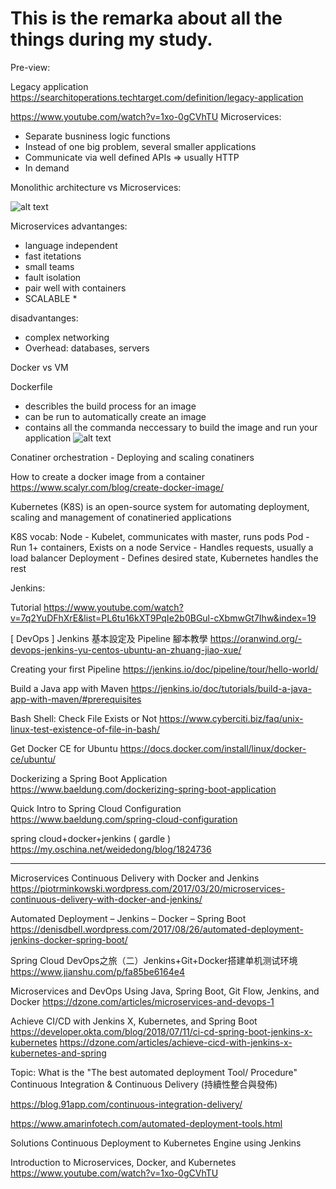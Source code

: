 # This is the remarka about all the things during my study.

Pre-view:

Legacy application
https://searchitoperations.techtarget.com/definition/legacy-application


https://www.youtube.com/watch?v=1xo-0gCVhTU
Microservices:
- Separate busniness logic functions
- Instead of one big problem, several smaller applications
- Communicate via well defined APIs => usually HTTP
- In demand

Monolithic architecture vs Microservices:

![alt text](https://res.cloudinary.com/practicaldev/image/fetch/s--seen3BGm--/c_limit%2Cf_auto%2Cfl_progressive%2Cq_auto%2Cw_880/https://user-images.githubusercontent.com/2697570/49395813-cd094980-f737-11e8-9e9a-6c20db5720c4.jpg)

Microservices advantanges:
- language independent
- fast itetations
- small teams
- fault isolation
- pair well with containers
- SCALABLE *

disadvantanges: 
- complex networking
- Overhead: databases, servers

Docker vs VM

Dockerfile
- describles the build process for an image
- can be run to automatically create an image
- contains all the commanda neccessary to build the image and run your application
![alt text](https://cdn-images-1.medium.com/max/2600/1*asSDJQpw1EQPFN-BqQSU0Q.png)

Conatiner orchestration - Deploying and scaling conatiners

How to create a docker image from a container
https://www.scalyr.com/blog/create-docker-image/

Kubernetes (K8S)
is an open-source system for automating deployment, scaling and management of conatineried applications

K8S vocab:
Node - Kubelet, communicates with master, runs pods
Pod - Run 1+ containers, Exists on a node
Service - Handles requests, usually a load balancer
Deployment - Defines desired state, Kubernetes handles the rest


Jenkins:

Tutorial
https://www.youtube.com/watch?v=7q2YuDFhXrE&list=PL6tu16kXT9PqIe2b0BGul-cXbmwGt7Ihw&index=19

[ DevOps ] Jenkins 基本設定及 Pipeline 腳本教學
https://oranwind.org/-devops-jenkins-yu-centos-ubuntu-an-zhuang-jiao-xue/

Creating your first Pipeline
https://jenkins.io/doc/pipeline/tour/hello-world/

Build a Java app with Maven
https://jenkins.io/doc/tutorials/build-a-java-app-with-maven/#prerequisites

Bash Shell: Check File Exists or Not
https://www.cyberciti.biz/faq/unix-linux-test-existence-of-file-in-bash/

Get Docker CE for Ubuntu
https://docs.docker.com/install/linux/docker-ce/ubuntu/

Dockerizing a Spring Boot Application
https://www.baeldung.com/dockerizing-spring-boot-application

Quick Intro to Spring Cloud Configuration
https://www.baeldung.com/spring-cloud-configuration

spring cloud+docker+jenkins ( gardle )
https://my.oschina.net/weidedong/blog/1824736

***
Microservices Continuous Delivery with Docker and Jenkins
https://piotrminkowski.wordpress.com/2017/03/20/microservices-continuous-delivery-with-docker-and-jenkins/

Automated Deployment – Jenkins – Docker – Spring Boot
https://denisdbell.wordpress.com/2017/08/26/automated-deployment-jenkins-docker-spring-boot/

Spring Cloud DevOps之旅（二）Jenkins+Git+Docker搭建单机测试环境
https://www.jianshu.com/p/fa85be6164e4

Microservices and DevOps Using Java, Spring Boot, Git Flow, Jenkins, and Docker
https://dzone.com/articles/microservices-and-devops-1

Achieve CI/CD with Jenkins X, Kubernetes, and Spring Boot
https://developer.okta.com/blog/2018/07/11/ci-cd-spring-boot-jenkins-x-kubernetes
https://dzone.com/articles/achieve-cicd-with-jenkins-x-kubernetes-and-spring

Topic: What is the "The best automated deployment Tool/ Procedure"
Continuous Integration & Continuous Delivery (持續性整合與發佈)

https://blog.91app.com/continuous-integration-delivery/

https://www.amarinfotech.com/automated-deployment-tools.html


Solutions
Continuous Deployment to Kubernetes Engine using Jenkins

Introduction to Microservices, Docker, and Kubernetes
https://www.youtube.com/watch?v=1xo-0gCVhTU

